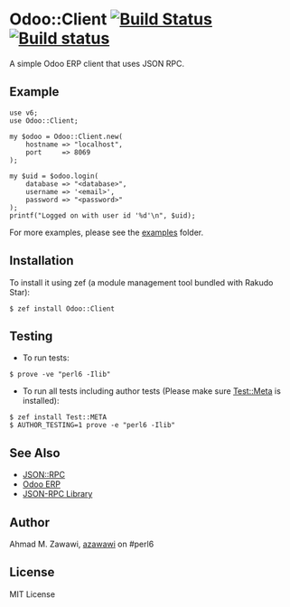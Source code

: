 # Odoo::Client [![Build Status](https://travis-ci.org/azawawi/perl6-odoo-client.svg?branch=master)](https://travis-ci.org/azawawi/perl6-odoo-client) [![Build status](https://ci.appveyor.com/api/projects/status/github/azawawi/perl6-odoo-client?svg=true)](https://ci.appveyor.com/project/azawawi/perl6-odoo-client/branch/master)

A simple Odoo ERP client that uses JSON RPC.

## Example

```Perl6
use v6;
use Odoo::Client;

my $odoo = Odoo::Client.new(
    hostname => "localhost",
    port     => 8069
);

my $uid = $odoo.login(
    database => "<database>",
    username => '<email>',
    password => "<password>"
);
printf("Logged on with user id '%d'\n", $uid);
```

For more examples, please see the [examples](examples) folder.

## Installation

To install it using zef (a module management tool bundled with Rakudo Star):

```
$ zef install Odoo::Client
```

## Testing

- To run tests:
```
$ prove -ve "perl6 -Ilib"
```

- To run all tests including author tests (Please make sure
[Test::Meta](https://github.com/jonathanstowe/Test-META) is installed):
```
$ zef install Test::META
$ AUTHOR_TESTING=1 prove -e "perl6 -Ilib"
```

## See Also

- [JSON::RPC](https://github.com/bbkr/jsonrpc)
- [Odoo ERP](http://odoo.com)
- [JSON-RPC Library](https://www.odoo.com/documentation/10.0/howtos/backend.html#json-rpc-library)

## Author

Ahmad M. Zawawi, [azawawi](https://github.com/azawawi/) on #perl6

## License

MIT License
